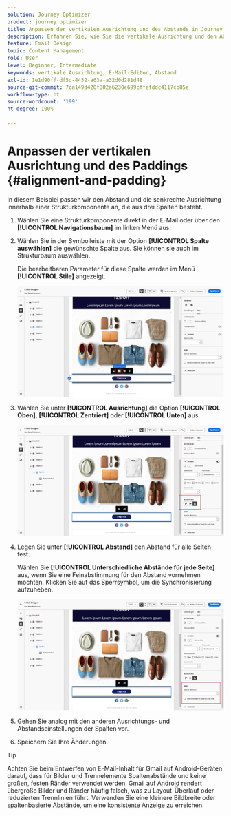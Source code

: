 ```yaml
---
solution: Journey Optimizer
product: journey optimizer
title: Anpassen der vertikalen Ausrichtung und des Abstands in Journey Optimizer
description: Erfahren Sie, wie Sie die vertikale Ausrichtung und den Abstand anpassen.
feature: Email Design
topic: Content Management
role: User
level: Beginner, Intermediate
keywords: vertikale Ausrichtung, E-Mail-Editor, Abstand
exl-id: 1e1d90ff-df5d-4432-a63a-a32d0d281d48
source-git-commit: 7ca149d420f802a6230e699cffefddc4117cb85e
workflow-type: ht
source-wordcount: '199'
ht-degree: 100%

---
```


# Anpassen der vertikalen Ausrichtung und des Paddings {#alignment-and-padding}

In diesem Beispiel passen wir den Abstand und die senkrechte Ausrichtung innerhalb einer Strukturkomponente an, die aus drei Spalten besteht.

1. Wählen Sie eine Strukturkomponente direkt in der E-Mail oder über den **[!UICONTROL Navigationsbaum]** im linken Menü aus.

1. Wählen Sie in der Symbolleiste mit der Option **[!UICONTROL Spalte auswählen]** die gewünschte Spalte aus. Sie können sie auch im Strukturbaum auswählen.

   Die bearbeitbaren Parameter für diese Spalte werden im Menü **[!UICONTROL Stile]** angezeigt.

   ![](assets/alignment_2.png)

1. Wählen Sie unter **[!UICONTROL Ausrichtung]** die Option **[!UICONTROL Oben]**, **[!UICONTROL Zentriert]** oder **[!UICONTROL Unten]** aus.

   ![](assets/alignment_3.png)

1. Legen Sie unter **[!UICONTROL Abstand]** den Abstand für alle Seiten fest.

   Wählen Sie **[!UICONTROL Unterschiedliche Abstände für jede Seite]** aus, wenn Sie eine Feinabstimmung für den Abstand vornehmen möchten. Klicken Sie auf das Sperrsymbol, um die Synchronisierung aufzuheben.

   ![](assets/alignment_4.png)

1. Gehen Sie analog mit den anderen Ausrichtungs- und Abstandseinstellungen der Spalten vor.

1. Speichern Sie Ihre Änderungen.

>[!TIP]
>
>Achten Sie beim Entwerfen von E-Mail-Inhalt für Gmail auf Android-Geräten darauf, dass für Bilder und Trennelemente Spaltenabstände und keine großen, festen Ränder verwendet werden. Gmail auf Android rendert übergroße Bilder und Ränder häufig falsch, was zu Layout-Überlauf oder reduzierten Trennlinien führt. Verwenden Sie eine kleinere Bildbreite oder spaltenbasierte Abstände, um eine konsistente Anzeige zu erreichen.
